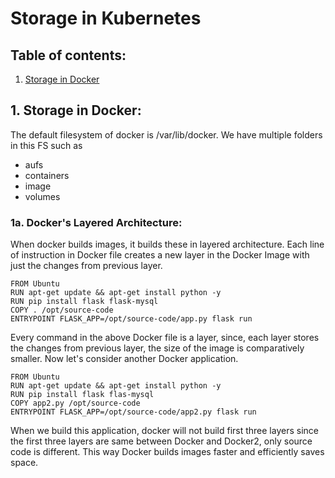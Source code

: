 # Storage in Kubernetes

## Table of contents:

1. [Storage in Docker](#1-storage-in-docker)

## 1. Storage in Docker:

The default filesystem of docker is /var/lib/docker. We have multiple folders in this FS such as

- aufs
- containers
- image
- volumes

### 1a. Docker's Layered Architecture:

When docker builds images, it builds these in layered architecture. Each line of instruction in Docker file creates a new layer
in the Docker Image with just the changes from previous layer.

```Docker
FROM Ubuntu
RUN apt-get update && apt-get install python -y
RUN pip install flask flask-mysql
COPY . /opt/source-code
ENTRYPOINT FLASK_APP=/opt/source-code/app.py flask run 
```

Every command in the above Docker file is a layer, since, each layer stores the changes from previous layer, the size of
the image is comparatively smaller. Now let's consider another Docker application.

```Docker2
FROM Ubuntu
RUN apt-get update && apt-get install python -y
RUN pip install flask flas-mysql
COPY app2.py /opt/source-code
ENTRYPOINT FLASK_APP=/opt/source-code/app2.py flask run
```

When we build this application, docker will not build first three layers since the first three layers are same between 
Docker and Docker2, only source code is different. This way Docker builds images faster and efficiently saves space.